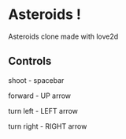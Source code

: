 # Asteroids !

Asteroids clone made with love2d

## Controls

shoot - spacebar

forward - UP arrow

turn left - LEFT arrow

turn right - RIGHT arrow